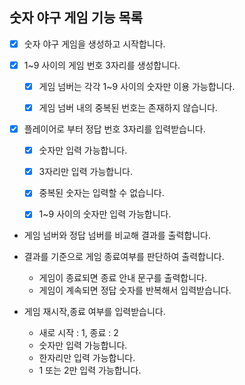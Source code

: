 ## 숫자 야구 게임 기능 목록


- [x] 숫자 야구 게임을 생성하고 시작합니다.


- [x] 1~9 사이의 게임 번호 3자리를 생성합니다. 
    - [x] 게임 넘버는 각각 1~9 사이의 숫자만 이용 가능합니다.
    - [x] 게임 넘버 내의 중복된 번호는 존재하지 않습니다.


- [x] 플레이어로 부터 정답 번호 3자리를 입력받습니다.
    - [x] 숫자만 입력 가능합니다.
    - [x] 3자리만 입력 가능합니다.
    - [x] 중복된 숫자는 입력할 수 없습니다.
    - [x] 1~9 사이의 숫자만 입력 가능합니다.


- 게임 넘버와 정답 넘버를 비교해 결과를 출력합니다.


- 결과를 기준으로 게임 종료여부를 판단하여 출력합니다.
    - 게임이 종료되면 종료 안내 문구를 출력합니다.
    - 게임이 계속되면 정답 숫자를 반복해서 입력받습니다.


- 게임 재시작,종료 여부를 입력받습니다.
    - 새로 시작 : 1, 종료 : 2
    - 숫자만 입력 가능합니다.
    - 한자리만 입력 가능합니다.
    - 1 또는 2만 입력 가능합니다.